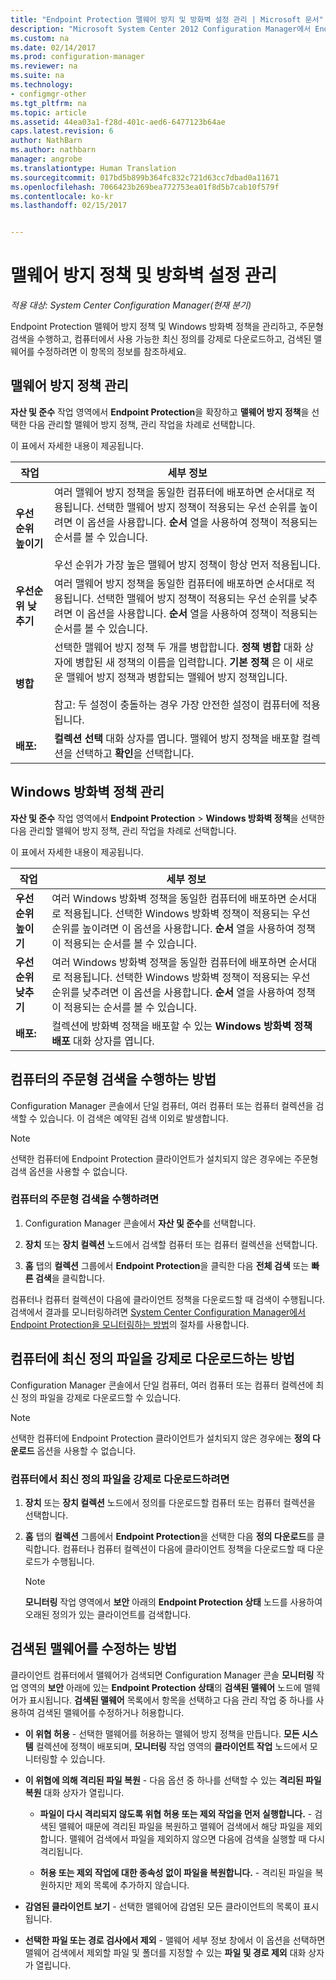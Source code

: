 ```yaml
---
title: "Endpoint Protection 맬웨어 방지 및 방화벽 설정 관리 | Microsoft 문서"
description: "Microsoft System Center 2012 Configuration Manager에서 Endpoint Protection 맬웨어 방지 정책 및 Windows 방화벽 정책을 관리하는 방법을 알아봅니다."
ms.custom: na
ms.date: 02/14/2017
ms.prod: configuration-manager
ms.reviewer: na
ms.suite: na
ms.technology:
- configmgr-other
ms.tgt_pltfrm: na
ms.topic: article
ms.assetid: 44ea03a1-f28d-401c-aed6-6477123b64ae
caps.latest.revision: 6
author: NathBarn
ms.author: nathbarn
manager: angrobe
ms.translationtype: Human Translation
ms.sourcegitcommit: 017bd5b899b364fc832c721d63cc7dbad0a11671
ms.openlocfilehash: 7066423b269bea772753ea01f8d5b7cab10f579f
ms.contentlocale: ko-kr
ms.lasthandoff: 02/15/2017


---
```

# <a name="manage-antimalware-policies-and-firewall-settings"></a>맬웨어 방지 정책 및 방화벽 설정 관리

*적용 대상: System Center Configuration Manager(현재 분기)*

Endpoint Protection 맬웨어 방지 정책 및 Windows 방화벽 정책을 관리하고, 주문형 검색을 수행하고, 컴퓨터에서 사용 가능한 최신 정의를 강제로 다운로드하고, 검색된 맬웨어를 수정하려면 이 항목의 정보를 참조하세요.  


## <a name="manage-antimalware-policies"></a>맬웨어 방지 정책 관리  
 **자산 및 준수** 작업 영역에서 **Endpoint Protection**을 확장하고 **맬웨어 방지 정책**을 선택한 다음 관리할 맬웨어 방지 정책, 관리 작업을 차례로 선택합니다.  

 이 표에서 자세한 내용이 제공됩니다.  

|작업|세부 정보|  
|----------|-------------|  
|**우선 순위 높이기**|여러 맬웨어 방지 정책을 동일한 컴퓨터에 배포하면 순서대로 적용됩니다. 선택한 맬웨어 방지 정책이 적용되는 우선 순위를 높이려면 이 옵션을 사용합니다. **순서** 열을 사용하여 정책이 적용되는 순서를 볼 수 있습니다.<br /><br /> 우선 순위가 가장 높은 맬웨어 방지 정책이 항상 먼저 적용됩니다.|  
|**우선순위 낮추기**|여러 맬웨어 방지 정책을 동일한 컴퓨터에 배포하면 순서대로 적용됩니다. 선택한 맬웨어 방지 정책이 적용되는 우선 순위를 낮추려면 이 옵션을 사용합니다. **순서** 열을 사용하여 정책이 적용되는 순서를 볼 수 있습니다.|  
|**병합**|선택한 맬웨어 방지 정책 두 개를 병합합니다. **정책 병합** 대화 상자에 병합된 새 정책의 이름을 입력합니다. **기본 정책** 은 이 새로운 맬웨어 방지 정책과 병합되는 맬웨어 방지 정책입니다.<br /><br /> 참고: 두 설정이 충돌하는 경우 가장 안전한 설정이 컴퓨터에 적용됩니다.|  
|**배포:**|**컬렉션 선택** 대화 상자를 엽니다. 맬웨어 방지 정책을 배포할 컬렉션을 선택하고 **확인**을 선택합니다.|  

## <a name="manage-windows-firewall-policies"></a>Windows 방화벽 정책 관리  
 **자산 및 준수** 작업 영역에서 **Endpoint Protection** > **Windows 방화벽 정책**을 선택한 다음 관리할 맬웨어 방지 정책, 관리 작업을 차례로 선택합니다.  

 이 표에서 자세한 내용이 제공됩니다.  

|작업|세부 정보|  
|----------|-------------|  
|**우선 순위 높이기**|여러 Windows 방화벽 정책을 동일한 컴퓨터에 배포하면 순서대로 적용됩니다. 선택한 Windows 방화벽 정책이 적용되는 우선 순위를 높이려면 이 옵션을 사용합니다. **순서** 열을 사용하여 정책이 적용되는 순서를 볼 수 있습니다.|  
|**우선순위 낮추기**|여러 Windows 방화벽 정책을 동일한 컴퓨터에 배포하면 순서대로 적용됩니다. 선택한 Windows 방화벽 정책이 적용되는 우선 순위를 낮추려면 이 옵션을 사용합니다. **순서** 열을 사용하여 정책이 적용되는 순서를 볼 수 있습니다.|  
|**배포:**|컬렉션에 방화벽 정책을 배포할 수 있는 **Windows 방화벽 정책 배포** 대화 상자를 엽니다.|  

## <a name="how-to-perform-an-on-demand-scan-of-computers"></a>컴퓨터의 주문형 검색을 수행하는 방법  
 Configuration Manager 콘솔에서 단일 컴퓨터, 여러 컴퓨터 또는 컴퓨터 컬렉션을 검색할 수 있습니다. 이 검색은 예약된 검색 이외로 발생합니다.

> [!NOTE]  
>  선택한 컴퓨터에 Endpoint Protection 클라이언트가 설치되지 않은 경우에는 주문형 검색 옵션을 사용할 수 없습니다.  

### <a name="to-perform-an-on-demand-scan-of-computers"></a>컴퓨터의 주문형 검색을 수행하려면  

1.  Configuration Manager 콘솔에서 **자산 및 준수**를 선택합니다.  

2.  **장치** 또는 **장치 컬렉션** 노드에서 검색할 컴퓨터 또는 컴퓨터 컬렉션을 선택합니다.  

3.  **홈** 탭의 **컬렉션** 그룹에서 **Endpoint Protection**을 클릭한 다음 **전체 검색** 또는 **빠른 검색**을 클릭합니다.  

 컴퓨터나 컴퓨터 컬렉션이 다음에 클라이언트 정책을 다운로드할 때 검색이 수행됩니다. 검색에서 결과를 모니터링하려면 [System Center Configuration Manager에서 Endpoint Protection을 모니터링하는 방법](../../protect/deploy-use/monitor-endpoint-protection.md)의 절차를 사용합니다.  

## <a name="how-to-force-computers-to-download-the-latest-definition-files"></a>컴퓨터에 최신 정의 파일을 강제로 다운로드하는 방법  
 Configuration Manager 콘솔에서 단일 컴퓨터, 여러 컴퓨터 또는 컴퓨터 컬렉션에 최신 정의 파일을 강제로 다운로드할 수 있습니다.  

> [!NOTE]  
>  선택한 컴퓨터에 Endpoint Protection 클라이언트가 설치되지 않은 경우에는 **정의 다운로드** 옵션을 사용할 수 없습니다.  

### <a name="to-force-computers-to-download-the-latest-definition-files"></a>컴퓨터에서 최신 정의 파일을 강제로 다운로드하려면  

1.  **장치** 또는 **장치 컬렉션** 노드에서 정의를 다운로드할 컴퓨터 또는 컴퓨터 컬렉션을 선택합니다.  

2.  **홈** 탭의 **컬렉션** 그룹에서 **Endpoint Protection**을 선택한 다음 **정의 다운로드**를 클릭합니다. 컴퓨터나 컴퓨터 컬렉션이 다음에 클라이언트 정책을 다운로드할 때 다운로드가 수행됩니다.  

    > [!NOTE]  
    >  **모니터링** 작업 영역에서 **보안** 아래의 **Endpoint Protection 상태** 노드를 사용하여 오래된 정의가 있는 클라이언트를 검색합니다.  

## <a name="remediate-detected-malware"></a>검색된 맬웨어를 수정하는 방법  
 클라이언트 컴퓨터에서 맬웨어가 검색되면 Configuration Manager 콘솔 **모니터링** 작업 영역의 **보안** 아래에 있는 **Endpoint Protection 상태**의 **검색된 맬웨어** 노드에 맬웨어가 표시됩니다. **검색된 맬웨어** 목록에서 항목을 선택하고 다음 관리 작업 중 하나를 사용하여 검색된 맬웨어를 수정하거나 허용합니다.  

-   **이 위협 허용** - 선택한 맬웨어를 허용하는 맬웨어 방지 정책을 만듭니다. **모든 시스템** 컬렉션에 정책이 배포되며, **모니터링** 작업 영역의 **클라이언트 작업** 노드에서 모니터링할 수 있습니다.  

-   **이 위협에 의해 격리된 파일 복원** - 다음 옵션 중 하나를 선택할 수 있는 **격리된 파일 복원** 대화 상자가 열립니다.  

    -   **파일이 다시 격리되지 않도록 위협 허용 또는 제외 작업을 먼저 실행합니다.** - 검색된 맬웨어 때문에 격리된 파일을 복원하고 맬웨어 검색에서 해당 파일을 제외합니다. 맬웨어 검색에서 파일을 제외하지 않으면 다음에 검색을 실행할 때 다시 격리됩니다.  

    -   **허용 또는 제외 작업에 대한 종속성 없이 파일을 복원합니다.** - 격리된 파일을 복원하지만 제외 목록에 추가하지 않습니다.  

-   **감염된 클라이언트 보기** - 선택한 맬웨어에 감염된 모든 클라이언트의 목록이 표시됩니다.  

-   **선택한 파일 또는 경로 검사에서 제외** - 맬웨어 세부 정보 창에서 이 옵션을 선택하면 맬웨어 검색에서 제외할 파일 및 폴더를 지정할 수 있는 **파일 및 경로 제외** 대화 상자가 열립니다.

